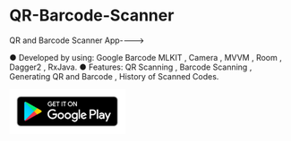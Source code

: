 # QR-Barcode-Scanner
QR and Barcode Scanner App---->

● Developed by using: Google Barcode MLKIT , Camera , 
MVVM , Room , Dagger2 , RxJava. 
● Features: QR Scanning , Barcode Scanning , Generating QR 
and Barcode , History of Scanned Codes.

<a href='https://play.google.com/store/apps/details?id=com.product.pdf_reader_viewer'><img alt='Get it on Google Play' src='ic_play_store.png' height="80"/></a>
